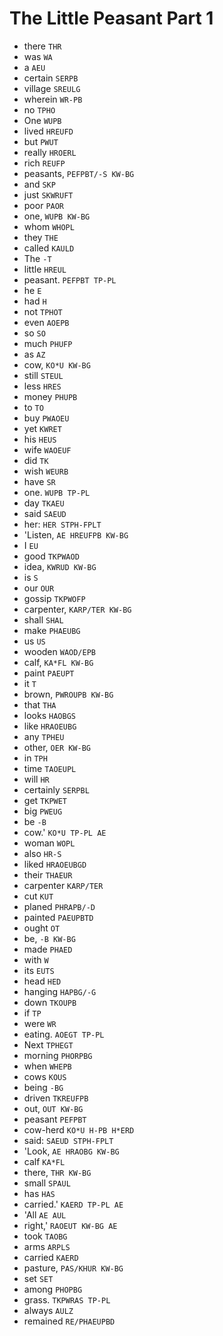 # The Little Peasant Part 1

* there `THR`
* was `WA`
* a `AEU`
* certain `SERPB`
* village `SREULG`
* wherein `WR-PB`
* no `TPHO`
* One `WUPB`
* lived `HREUFD`
* but `PWUT`
* really `HROERL`
* rich `REUFP`
* peasants, `PEFPBT/-S KW-BG`
* and `SKP`
* just `SKWRUFT`
* poor `PAOR`
* one, `WUPB KW-BG`
* whom `WHOPL`
* they `THE`
* called `KAULD`
* The `-T`
* little `HREUL`
* peasant. `PEFPBT TP-PL`
* he `E`
* had `H`
* not `TPHOT`
* even `AOEPB`
* so `SO`
* much `PHUFP`
* as `AZ`
* cow, `KO*U KW-BG`
* still `STEUL`
* less `HRES`
* money `PHUPB`
* to `TO`
* buy `PWAOEU`
* yet `KWRET`
* his `HEUS`
* wife `WAOEUF`
* did `TK`
* wish `WEURB`
* have `SR`
* one. `WUPB TP-PL`
* day `TKAEU`
* said `SAEUD`
* her: `HER STPH-FPLT`
* 'Listen, `AE HREUFPB KW-BG`
* I `EU`
* good `TKPWAOD`
* idea, `KWRUD KW-BG`
* is `S`
* our `OUR`
* gossip `TKPWOFP`
* carpenter, `KARP/TER KW-BG`
* shall `SHAL`
* make `PHAEUBG`
* us `US`
* wooden `WAOD/EPB`
* calf, `KA*FL KW-BG`
* paint `PAEUPT`
* it `T`
* brown, `PWROUPB KW-BG`
* that `THA`
* looks `HAOBGS`
* like `HRAOEUBG`
* any `TPHEU`
* other, `OER KW-BG`
* in `TPH`
* time `TAOEUPL`
* will `HR`
* certainly `SERPBL`
* get `TKPWET`
* big `PWEUG`
* be `-B`
* cow.' `KO*U TP-PL AE`
* woman `WOPL`
* also `HR-S`
* liked `HRAOEUBGD`
* their `THAEUR`
* carpenter `KARP/TER`
* cut `KUT`
* planed `PHRAPB/-D`
* painted `PAEUPBTD`
* ought `OT`
* be, `-B KW-BG`
* made `PHAED`
* with `W`
* its `EUTS`
* head `HED`
* hanging `HAPBG/-G`
* down `TKOUPB`
* if `TP`
* were `WR`
* eating. `AOEGT TP-PL`
* Next `TPHEGT`
* morning `PHORPBG`
* when `WHEPB`
* cows `KOUS`
* being `-BG`
* driven `TKREUFPB`
* out, `OUT KW-BG`
* peasant `PEFPBT`
* cow-herd `KO*U H-PB H*ERD`
* said: `SAEUD STPH-FPLT`
* 'Look, `AE HRAOBG KW-BG`
* calf `KA*FL`
* there, `THR KW-BG`
* small `SPAUL`
* has `HAS`
* carried.' `KAERD TP-PL AE`
* 'All `AE AUL`
* right,' `RAOEUT KW-BG AE`
* took `TAOBG`
* arms `ARPLS`
* carried `KAERD`
* pasture, `PAS/KHUR KW-BG`
* set `SET`
* among `PHOPBG`
* grass. `TKPWRAS TP-PL`
* always `AULZ`
* remained `RE/PHAEUPBD`

